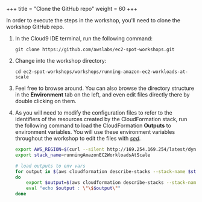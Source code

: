 +++
title = "Clone the GitHub repo"
weight = 60
+++

In order to execute the steps in the workshop, you'll need to clone the workshop GitHub repo.


1. In the Cloud9 IDE terminal, run the following command:

	```
	git clone https://github.com/awslabs/ec2-spot-workshops.git
	```
	
1. Change into the workshop directory:

	```
	cd ec2-spot-workshops/workshops/running-amazon-ec2-workloads-at-scale
	```

1. Feel free to browse around. You can also browse the directory structure in the **Environment** tab on the left, and even edit files directly there by double clicking on them.


1. As you will need to modify the configuration files to refer to the identifiers of the resources created by the CloudFormation stack, run the following command to load the CloudFormation **Outputs** to environment variables. You will use these environment variables throughout the workshop to edit the files with *[sed](https://linux.die.net/man/1/sed)*.
	```bash
	export AWS_REGION=$(curl --silent http://169.254.169.254/latest/dynamic/instance-identity/document | jq -r .region)
	export stack_name=runningAmazonEC2WorkloadsAtScale

	# load outputs to env vars
	for output in $(aws cloudformation describe-stacks --stack-name $stack_name --query 'Stacks[].Outputs[].OutputKey' --output text)
	do
	    export $output=$(aws cloudformation describe-stacks --stack-name $stack_name --query 'Stacks[].Outputs[?OutputKey==`'$output'`].OutputValue' --output text)
	    eval "echo $output : \"\$$output\""
	done
	```
